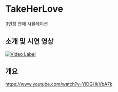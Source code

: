# TakeHerLove

3인칭 연애 시뮬레이션

## 소개 및 시연 영상
[![Video Label](http://img.youtube.com/vi/YlDGHkVbA7k/0.jpg)](https://www.youtube.com/watch?v=YlDGHkVbA7k)

## 개요

https://www.youtube.com/watch?v=YlDGHkVbA7k
